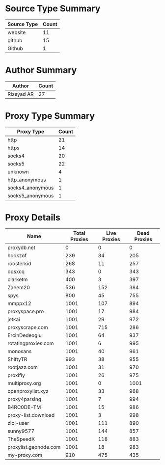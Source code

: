 # Source Type Summary

| Source Type | Count |
|-------------|-------|
| website | 11 |
| github | 15 |
| Github | 1 |


# Author Summary

| Author | Count |
|--------|-------|
| Rizsyad AR | 27 |


# Proxy Type Summary

| Proxy Type | Count |
|------------|-------|
| http | 21 |
| https | 14 |
| socks4 | 20 |
| socks5 | 22 |
| unknown | 4 |
| http_anonymous | 1 |
| socks4_anonymous | 1 |
| socks5_anonymous | 1 |


# Proxy Details

| Name | Total Proxies | Live Proxies | Dead Proxies |
|------|---------------|--------------|---------------|
| proxydb.net | 0 | 0 | 0 |
| hookzof | 239 | 34 | 205 |
| roosterkid | 268 | 11 | 257 |
| opsxcq | 343 | 0 | 343 |
| clarketm | 400 | 3 | 397 |
| Zaeem20 | 536 | 152 | 384 |
| spys | 800 | 45 | 755 |
| mmppx12 | 1001 | 107 | 894 |
| proxyspace.pro | 1001 | 17 | 984 |
| jetkai | 1001 | 29 | 972 |
| proxyscrape.com | 1001 | 715 | 286 |
| ErcinDedeoglu | 1001 | 64 | 937 |
| rotatingproxies.com | 1001 | 6 | 995 |
| monosans | 1001 | 40 | 961 |
| ShiftyTR | 993 | 38 | 955 |
| rootjazz.com | 1001 | 31 | 970 |
| proxifly | 1001 | 26 | 975 |
| multiproxy.org | 1001 | 0 | 1001 |
| openproxylist.xyz | 1001 | 33 | 968 |
| proxy4parsing | 1001 | 7 | 994 |
| B4RC0DE-TM | 1001 | 15 | 986 |
| proxy-list.download | 1001 | 3 | 998 |
| zloi-user | 1001 | 111 | 890 |
| sunny9577 | 1001 | 144 | 857 |
| TheSpeedX | 1001 | 118 | 883 |
| proxylist.geonode.com | 1001 | 18 | 983 |
| my-proxy.com | 910 | 475 | 435 |

